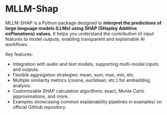 # MLLM-Shap

MLLM-SHAP is a Python package designed to **interpret the predictions of large language models (LLMs) using SHAP (SHapley Additive exPlanations) values**. It helps you understand the contribution of input features to model outputs, enabling transparent and explainable AI workflows.

Key features:

- Integration with audio and text models, supporting multi-modal inputs and outputs.
- Flexible aggregation strategies: mean, sum, max, min, etc.
- Multiple similarity metrics (cosine, euclidean, etc.) for embedding analysis.
- Customizable SHAP calculation algorithms: exact, Monte Carlo approximations, and more.
- Examples showcasing common explainability pipelines in examples/ on official GitHub repository.
